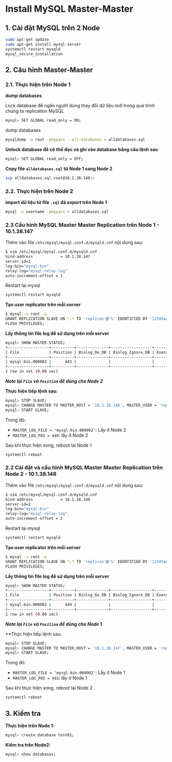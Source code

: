 # Install MySQL Master-Master
## 1. Cài đặt MySQL trên 2 Node 
```sh
sudo apt-get update
sudo apt-get install mysql-server
systemctl restart mysqld
mysql_secure_installation
```
## 2. Câu hình Master-Master
### 2.1. Thực hiện trên Node 1

**dump databases**

Lock database để ngăn người dùng thay đổi dữ liệu mới trong quá trình chúng ta replication MySQL
```sh
mysql> SET GLOBAL read_only = ON;
```
dump databases
```sh
mysqldump -u root -pmypass --all-databases > alldatabases.sql
```
**Unlock database để có thể đọc và ghi vào database bằng câu lệnh sau**
```sh
mysql> SET GLOBAL read_only = OFF;
```
**Copy file `alldatabases.sql` từ Node 1 sang Node 2**
```sh
scp alldatabases.sql root@10.1.38.148:~
```
### 2.2. Thực hiện trên Node 2

**import dữ liệu từ file `.sql` đã export trên Node 1**
```sh
mysql -u username -pmypass < alldatabases.sql
```
### 2.3 Cấu hình MySQL Master Master Replication trên Node 1 - 10.1.38.147
Thêm vào file `/etc/mysql/mysql.conf.d/mysqld.cnf` nội dung sau: 
```sh
$ vim /etc/mysql/mysql.conf.d/mysqld.cnf
bind-address            = 10.1.38.147
server-id=1
log-bin="mysql-bin"
relay-log="mysql-relay-log"
auto-increment-offset = 1
```
Restart lại mysql
```sh
systemctl restart mysqld
```
**Tạo user replicator trên mỗi server**
```sh
$ mysql -u root -p
GRANT REPLICATION SLAVE ON *.* TO 'replicas'@'%' IDENTIFIED BY '12345aA@';
FLUSH PRIVILEGES;
```
**Lấy thông tin file log để sử dụng trên mỗi server**
```sh
mysql> SHOW MASTER STATUS;
+------------------+----------+--------------+------------------+-------------------+
| File             | Position | Binlog_Do_DB | Binlog_Ignore_DB | Executed_Gtid_Set |
+------------------+----------+--------------+------------------+-------------------+
| mysql-bin.000002 |      443 |              |                  |                   |
+------------------+----------+--------------+------------------+-------------------+
1 row in set (0.00 sec)
```
***Note lại `File` và `Position` để dùng cho Node 2***

**Thực hiện tiếp lệnh sau:**
```sh
mysql> STOP SLAVE;
mysql> CHANGE MASTER TO MASTER_HOST = '10.1.38.148', MASTER_USER = 'replicas', MASTER_PASSWORD = '12345aA@', MASTER_LOG_FILE = 'mysql-bin.000002', MASTER_LOG_POS = 449;
mysql> START SLAVE;
```
Trong đó:
- `MASTER_LOG_FILE = 'mysql-bin.000002'`: Lấy ở Node 2
- `MASTER_LOG_POS = 449`: lấy ở Node 2

Sau khi thực hiện xong, reboot lại Node 1
```sh
systemctl reboot
```

### 2.2 Cài đặt và cấu hình MySQL Master Master Replication trên Node 2 - 10.1.38.148
Thêm vào file `/etc/mysql/mysql.conf.d/mysqld.cnf` nội dung sau: 
```sh
$ vim /etc/mysql/mysql.conf.d/mysqld.cnf
bind-address            = 10.1.38.148
server-id=2
log-bin="mysql-bin"
relay-log="mysql-relay-log"
auto-increment-offset = 2
```
Restart lại mysql
```sh
systemctl restart mysqld
```
**Tạo user replicator trên mỗi server**
```sh
$ mysql -u root -p
GRANT REPLICATION SLAVE ON *.* TO 'replicas'@'%' IDENTIFIED BY '12345aA@';
FLUSH PRIVILEGES;
```
**Lấy thông tin file log để sử dụng trên mỗi server**
```sh
mysql> SHOW MASTER STATUS;
+------------------+----------+--------------+------------------+-------------------+
| File             | Position | Binlog_Do_DB | Binlog_Ignore_DB | Executed_Gtid_Set |
+------------------+----------+--------------+------------------+-------------------+
| mysql-bin.000002 |      449 |              |                  |                   |
+------------------+----------+--------------+------------------+-------------------+
1 row in set (0.00 sec)
```
***Note lại `File` và `Position` để dùng cho Node 1***

**Thực hiện tiếp lệnh sau:
```sh
mysql> STOP SLAVE;
mysql> CHANGE MASTER TO MASTER_HOST = '10.1.38.147', MASTER_USER = 'replicas', MASTER_PASSWORD = '12345aA@', MASTER_LOG_FILE = 'mysql-bin.000002', MASTER_LOG_POS = 443;
mysql> START SLAVE;
```
Trong đó:
- `MASTER_LOG_FILE = 'mysql-bin.000002'`: Lấy ở Node 1
- `MASTER_LOG_POS = 443`: lấy ở Node 1

Sau khi thực hiện xong, reboot lại Node 2
```sh
systemctl reboot
```
## 3. Kiểm tra
**Thực hiện trên Node 1:**
```sh
mysql> create database test01;
```
**Kiểm tra trên Node2:**
```sh
mysql> show databases;
```
